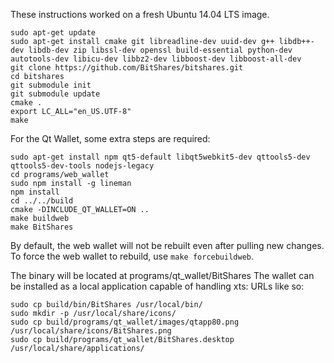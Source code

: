 These instructions worked on a fresh Ubuntu 14.04 LTS image.

    sudo apt-get update
    sudo apt-get install cmake git libreadline-dev uuid-dev g++ libdb++-dev libdb-dev zip libssl-dev openssl build-essential python-dev autotools-dev libicu-dev libbz2-dev libboost-dev libboost-all-dev
    git clone https://github.com/BitShares/bitshares.git
    cd bitshares
    git submodule init
    git submodule update
    cmake .
    export LC_ALL="en_US.UTF-8"
    make

For the Qt Wallet, some extra steps are required:

	sudo apt-get install npm qt5-default libqt5webkit5-dev qttools5-dev qttools5-dev-tools nodejs-legacy
	cd programs/web_wallet
	sudo npm install -g lineman
	npm install
	cd ../../build
	cmake -DINCLUDE_QT_WALLET=ON ..
	make buildweb
	make BitShares

By default, the web wallet will not be rebuilt even after pulling new changes. To force the web wallet to rebuild, use `make forcebuildweb`.

The binary will be located at programs/qt_wallet/BitShares
The wallet can be installed as a local application capable of handling xts: URLs like so:

	sudo cp build/bin/BitShares /usr/local/bin/
	sudo mkdir -p /usr/local/share/icons/
	sudo cp build/programs/qt_wallet/images/qtapp80.png /usr/local/share/icons/BitShares.png
	sudo cp build/programs/qt_wallet/BitShares.desktop /usr/local/share/applications/
